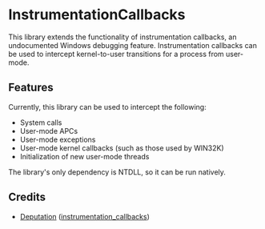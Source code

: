 # InstrumentationCallbacks
This library extends the functionality of instrumentation callbacks, an undocumented Windows debugging feature. Instrumentation callbacks can be used to intercept kernel-to-user transitions for a process from user-mode. 

## Features
Currently, this library can be used to intercept the following:

+ System calls
+ User-mode APCs
+ User-mode exceptions
+ User-mode kernel callbacks (such as those used by WIN32K)
+ Initialization of new user-mode threads

The library's only dependency is NTDLL, so it can be run natively.

## Credits
+ [Deputation](https://github.com/Deputation) ([instrumentation_callbacks](https://github.com/Deputation/instrumentation_callbacks))
